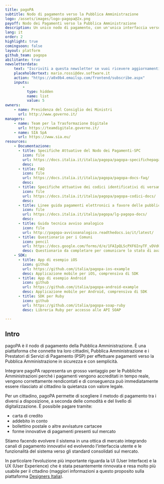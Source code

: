 ```yaml
---
title: pagoPA
subtitle: Nodo di pagamento verso la Pubblica Amministrazione
logo: /assets/images/logo-pagopa@2x.png
payoff: Nodo dei Pagamenti verso la Pubblica Amministrazione
description: Un unico nodo di pagamento, con un'unica interfaccia verso il cittadino, per pagare dai tributi alla gita scolastica dei figli con carte di credito, bonifici o anche via app.
lang: it
order: 2
highlight: true
comingsoon: false
layout: platform
github_team: pagopa
abilitante: true
newsletterdata:
    text: "Iscriviti a questa newsletter se vuoi ricevere aggiornamenti e novità su pagoPA."
    placeholdertext: mario.rossi@dev.software.it
    action: "https://a0x0b4.emailsp.com/frontend/subscribe.aspx"
    inputs:
        - 
          type: hidden
          name: list
          value: 5
owners:
    - name: Presidenza del Consiglio dei Ministri
      url: http://www.governo.it/
managers:
    - name: Team per la Trasformazione Digitale
      url: https://teamdigitale.governo.it/
    - name: SIA SpA
      url: https://www.sia.eu/
resources:
    - Documentazione:
      - title: Specifiche Attuative del Nodo dei Pagamenti-SPC
        icon: file
        url: https://docs.italia.it/italia/pagopa/pagopa-specifichepagamenti-docs/
        desc: 
      - title: FAQ
        icon: file
        url: https://docs.italia.it/italia/pagopa/pagopa-docs-faq/
        desc: 
      - title: Specifiche attuative dei codici identificativi di versamento, riversamento e rendicondazione
        icon: file
        url: https://docs.italia.it/italia/pagopa/pagopa-codici-docs/
        desc: 
      - title: Linee guida pagamenti elettronici a favore delle pubbliche amministrazioni e dei gestori di pubblici servizi
        icon: file
        url: https://docs.italia.it/italia/pagopa/lg-pagopa-docs/
        desc: 
      - title: Guida tecnica avviso analogico
        icon: file
        url: http://pagopa-avvisoanalogico.readthedocs.io/it/latest/
      - title: Questionario per i Comuni
        icon: pencil
        url: https://docs.google.com/forms/d/e/1FAIpQLScPXF6InyTF_vDVdGg_MphgWpVUf1DfViYKgG0ZBFe40TTgbQ/viewform
        desc: Questionario da completare per comunicare lo stato di avanzamento relativo al progetto pagoPA e i piani di attivazione dei vari servizi
    - SDK:
      - title: App di esempio iOS
        icon: github
        url: https://github.com/italia/pagopa-ios-example
        desc: Applicazione mobile per iOS, comprensiva di SDK
      - title: App di esempio Android
        icon: github
        url: https://github.com/italia/pagopa-android-example
        desc: Applicazione mobile per Android, comprensiva di SDK
      - title: SDK per Ruby
        icon: github
        url: https://github.com/italia/pagopa-soap-ruby
        desc: Libreria Ruby per accesso alle API SOAP

---
```


## Intro
pagoPA è il nodo di pagamento della Pubblica Amministrazione. È una piattaforma che connette tra loro cittadini, Pubblica Amministrazione e i Prestatori di Servizi di Pagamento (PSP) per effettuare pagamenti verso la Pubblica Amministrazione in sicurezza e con semplicità.

Integrare pagoPA rappresenta un grosso vantaggio per le Pubbliche Amministrazioni perché i pagamenti vengono accreditati in tempo reale, vengono correttamente rendicontati e di conseguenza può immediatamente essere rilasciato al cittadino la quietanza con valore legale.

Per un cittadino, pagoPA permette di scegliere il metodo di pagamento tra i diversi a disposizione, a seconda delle comodità e del livello di digitalizzazione. È possibile pagare tramite:

- carta di credito
- addebito in conto
- bollettino postale o altre avvisature cartacee
- forme innovative di pagamenti presenti sul mercato

Stiamo facendo evolvere il sistema in una ottica di mercato integrando canali di pagamento innovativi ed evolvendo l’interfaccia utente e le funzionalità del sistema verso gli standard consolidati sul mercato.

In particolare l’evoluzione più importante riguarda la UI (User Interface) e la UX (User Experience) che è stata pesantemente rinnovata e resa molto più usabile per il cttadino (maggiori informazioni a questo proposito sulla piattaforma [Designers Italia](https://designers.italia.it/progetti/pagopa/)).
